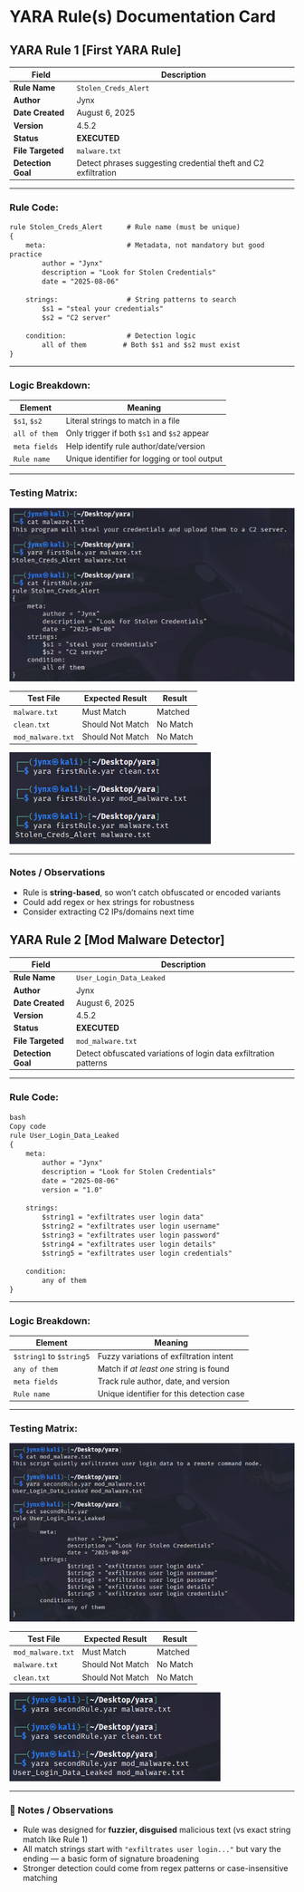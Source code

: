 # YARA Rule(s) Documentation Card

## YARA Rule 1 [First YARA Rule]

| Field | Description |
| --- | --- |
| **Rule Name** | `Stolen_Creds_Alert` |
| **Author** | Jynx |
| **Date Created** | August 6, 2025 |
| **Version** | 4.5.2 |
| **Status** | **EXECUTED** |
| **File Targeted** | `malware.txt` |
| **Detection Goal** | Detect phrases suggesting credential theft and C2 exfiltration |

---

### Rule Code:

```
rule Stolen_Creds_Alert      # Rule name (must be unique)
{
    meta:                    # Metadata, not mandatory but good practice
        author = "Jynx"
        description = "Look for Stolen Credentials"
        date = "2025-08-06"

    strings:                 # String patterns to search
        $s1 = "steal your credentials"
        $s2 = "C2 server"

    condition:               # Detection logic
        all of them         # Both $s1 and $s2 must exist
}
```

---

### Logic Breakdown:

| Element | Meaning |
| --- | --- |
| `$s1`, `$s2` | Literal strings to match in a file |
| `all of them` | Only trigger if both `$s1` and `$s2` appear |
| `meta fields` | Help identify rule author/date/version |
| `Rule name` | Unique identifier for logging or tool output |

---

### Testing Matrix:

![image.png](image.png)

| Test File | Expected Result | Result |
| --- | --- | --- |
| `malware.txt` | Must Match | Matched |
| `clean.txt` | Should Not Match | No Match |
| `mod_malware.txt` | Should Not Match | No Match |

![image.png](image%201.png)

---

### Notes / Observations

- Rule is **string-based**, so won’t catch obfuscated or encoded variants
- Could add regex or hex strings for robustness
- Consider extracting C2 IPs/domains next time

## YARA Rule 2 [Mod Malware Detector]

| Field | Description |
| --- | --- |
| **Rule Name** | `User_Login_Data_Leaked` |
| **Author** | Jynx |
| **Date Created** | August 6, 2025 |
| **Version** | 4.5.2 |
| **Status** | **EXECUTED** |
| **File Targeted** | `mod_malware.txt` |
| **Detection Goal** | Detect obfuscated variations of login data exfiltration patterns |

---

### Rule Code:

```
bash
Copy code
rule User_Login_Data_Leaked
{
    meta:
        author = "Jynx"
        description = "Look for Stolen Credentials"
        date = "2025-08-06"
        version = "1.0"

    strings:
        $string1 = "exfiltrates user login data"
        $string2 = "exfiltrates user login username"
        $string3 = "exfiltrates user login password"
        $string4 = "exfiltrates user login details"
        $string5 = "exfiltrates user login credentials"

    condition:
        any of them
}
```

---

### Logic Breakdown:

| Element | Meaning |
| --- | --- |
| `$string1` to `$string5` | Fuzzy variations of exfiltration intent |
| `any of them` | Match if *at least one* string is found |
| `meta fields` | Track rule author, date, and version |
| `Rule name` | Unique identifier for this detection case |

---

### Testing Matrix:

![image.png](image%202.png)

| Test File | Expected Result | Result |
| --- | --- | --- |
| `mod_malware.txt` | Must Match | Matched |
| `malware.txt` | Should Not Match | No Match |
| `clean.txt` | Should Not Match | No Match |

![image.png](image%203.png)

---

### 📌 Notes / Observations

- Rule was designed for **fuzzier, disguised** malicious text (vs exact string match like Rule 1)
- All match strings start with `"exfiltrates user login..."` but vary the ending — a basic form of signature broadening
- Stronger detection could come from regex patterns or case-insensitive matching
